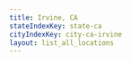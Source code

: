 ```yaml
---
title: Irvine, CA
stateIndexKey: state-ca
cityIndexKey: city-ca-irvine
layout: list_all_locations
---
```

